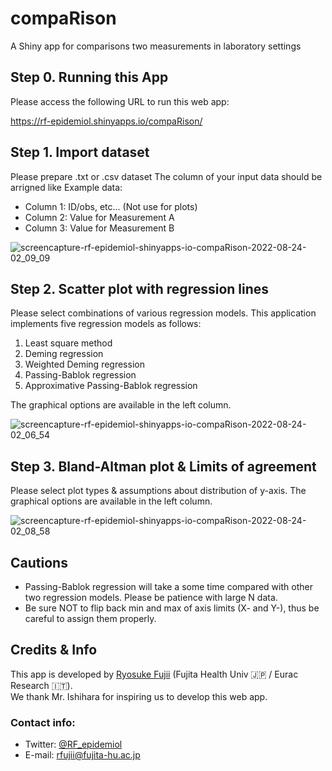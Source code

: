 # compaRison

A Shiny app for comparisons two measurements in laboratory settings

## Step 0. Running this App
Please access the following URL to run this web app:

https://rf-epidemiol.shinyapps.io/compaRison/

## Step 1. Import dataset
Please prepare .txt or .csv dataset
The column of your input data should be arrigned like Example data:
- Column 1: ID/obs, etc... (Not use for plots)
- Column 2: Value for Measurement A
- Column 3: Value for Measurement B

![screencapture-rf-epidemiol-shinyapps-io-compaRison-2022-08-24-02_09_09](https://user-images.githubusercontent.com/19466700/186287313-b51c11e7-a1cd-4244-8635-e75d2e46c5bc.png)

## Step 2. Scatter plot with regression lines
Please select combinations of various regression models.
This application implements five regression models as follows:

1. Least square method
2. Deming regression
3. Weighted Deming regression
4. Passing-Bablok regression
5. Approximative Passing-Bablok regression

The graphical options are available in the left column.

![screencapture-rf-epidemiol-shinyapps-io-compaRison-2022-08-24-02_06_54](https://user-images.githubusercontent.com/19466700/186287295-63952f35-4c7d-481e-b44b-20ff06748e86.png)

## Step 3. Bland-Altman plot & Limits of agreement
Please select plot types & assumptions about distribution of y-axis.
The graphical options are available in the left column.

![screencapture-rf-epidemiol-shinyapps-io-compaRison-2022-08-24-02_08_58](https://user-images.githubusercontent.com/19466700/186287325-44f0db8a-afa1-48f7-af61-503d716c8483.png)

## Cautions
- Passing-Bablok regression will take a some time compared with other two regression models. Please be patience with large N data.
- Be sure NOT to flip back min and max of axis limits (X- and Y-), thus be careful to assign them properly.

## Credits & Info
This app is developed by <a href="https://scholar.google.com/citations?user=IFFZUGcAAAAJ&hl=en">Ryosuke Fujii</a> (Fujita Health Univ 🇯🇵 / Eurac Research 🇮🇹). <br>
We thank Mr. Ishihara for inspiring us to develop this web app.

### Contact info:
- Twitter: <a href="https://twitter.com/RF_epidemiol">@RF_epidemiol</a><br>
- E-mail: <a href="mailto:rfujii@fujita-hu.ac.jp;">rfujii@fujita-hu.ac.jp</a><br>
